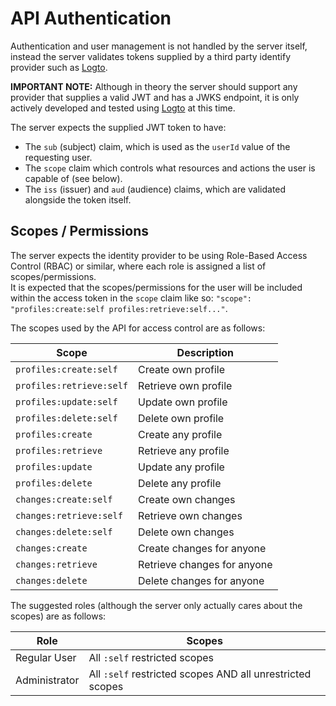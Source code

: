 # API Authentication
Authentication and user management is not handled by the server itself,
instead the server validates tokens supplied by a third party identify provider
such as [Logto](https://logto.io/).

**IMPORTANT NOTE:** Although in theory the server should support any provider that supplies
a valid JWT and has a JWKS endpoint, it is only actively developed and tested using [Logto](https://logto.io/) at this time.

The server expects the supplied JWT token to have:
- The `sub` (subject) claim, which is used as the `userId` value of the requesting user.
- The `scope` claim which controls what resources and actions the user is capable of (see below).
- The `iss` (issuer) and `aud` (audience) claims, which are validated alongside the token itself.

## Scopes / Permissions
The server expects the identity provider to be using Role-Based Access Control (RBAC) or similar, where each role is assigned
a list of scopes/permissions.  
It is expected that the scopes/permissions for the user will be included within the access token in the `scope` claim like so:
`"scope": "profiles:create:self profiles:retrieve:self..."`.  

The scopes used by the API for access control are as follows:

| Scope             | Description                 |
|-------------------|-----------------------------|
| `profiles:create:self` | Create own profile          |
| `profiles:retrieve:self` | Retrieve own profile        |
| `profiles:update:self` | Update own profile          |
| `profiles:delete:self` | Delete own profile          |
| `profiles:create` | Create any profile          |
| `profiles:retrieve` | Retrieve any profile        |
| `profiles:update` | Update any profile          |
| `profiles:delete` | Delete any profile          |
| `changes:create:self` | Create own changes          |
| `changes:retrieve:self` | Retrieve own changes        |
| `changes:delete:self` | Delete own changes          |
| `changes:create` | Create changes for anyone   |
| `changes:retrieve` | Retrieve changes for anyone |
| `changes:delete` | Delete changes for anyone             |

The suggested roles (although the server only actually cares about the scopes) are as follows:

| Role          | Scopes                                                    |
|---------------|-----------------------------------------------------------|
| Regular User  | All `:self` restricted scopes                             |
| Administrator | All `:self` restricted scopes AND all unrestricted scopes |
